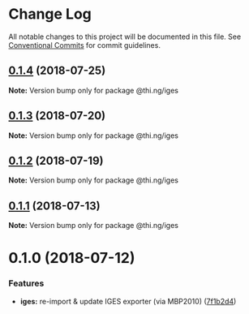 # Change Log

All notable changes to this project will be documented in this file.
See [Conventional Commits](https://conventionalcommits.org) for commit guidelines.

<a name="0.1.4"></a>
## [0.1.4](https://github.com/thi-ng/umbrella/compare/@thi.ng/iges@0.1.3...@thi.ng/iges@0.1.4) (2018-07-25)




**Note:** Version bump only for package @thi.ng/iges

<a name="0.1.3"></a>
## [0.1.3](https://github.com/thi-ng/umbrella/compare/@thi.ng/iges@0.1.2...@thi.ng/iges@0.1.3) (2018-07-20)




**Note:** Version bump only for package @thi.ng/iges

<a name="0.1.2"></a>
## [0.1.2](https://github.com/thi-ng/umbrella/compare/@thi.ng/iges@0.1.1...@thi.ng/iges@0.1.2) (2018-07-19)




**Note:** Version bump only for package @thi.ng/iges

<a name="0.1.1"></a>
## [0.1.1](https://github.com/thi-ng/umbrella/compare/@thi.ng/iges@0.1.0...@thi.ng/iges@0.1.1) (2018-07-13)




**Note:** Version bump only for package @thi.ng/iges

<a name="0.1.0"></a>
# 0.1.0 (2018-07-12)


### Features

* **iges:** re-import & update IGES exporter (via MBP2010) ([7f1b2d4](https://github.com/thi-ng/umbrella/commit/7f1b2d4))
